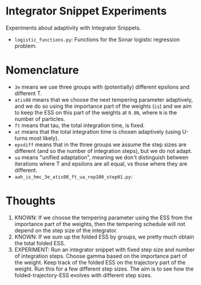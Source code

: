 # Integrator Snippet Experiments
Experiments about adaptivity with Integrator Snippets.

- `logistic_functions.py`: Functions for the Sonar logistic regression problem.

# Nomenclature

- `3e` means we use three groups with (potentially) different epsilons and different T.
- `atis08` means that we choose the next tempering parameter adaptively, and we do so using the importance part of the weights (`is`) and we aim to keep the ESS on this part of the weights at `0.8N`, where `N` is the number of particles.
- `ft` means that tau, the total integration time, is fixed. 
- `at` means that the total integration time is chosen adaptively (using U-turns most likely).
- `epsdiff` means that in the three groups we assume the step sizes are different (and so the number of integration steps), but we do not adapt.
- `ua` means "unified adaptation", meaning we don't distinguish between iterations where T and epsilons are all equal, vs those where they are different.
- `aah_is_hmc_3e_atis08_ft_ua_rep100_step01.py`:

# Thoughts

1. KNOWN: If we choose the tempering parameter using the ESS from the importance part of the weights, then the tempering schedule will not depend on the step size of the integrator.
2. KNOWN: If we sum up the folded ESS by groups, we pretty much obtain the total folded ESS.
3. EXPERIMENT: Run an integrator snippet with fixed step size and number of integration steps. Choose gamma based on the importance part of the weight. Keep track of the folded ESS on the trajectory part of the weight. Run this for a few different step sizes. The aim is to see how the folded-trajectory-ESS evolves with different step sizes.